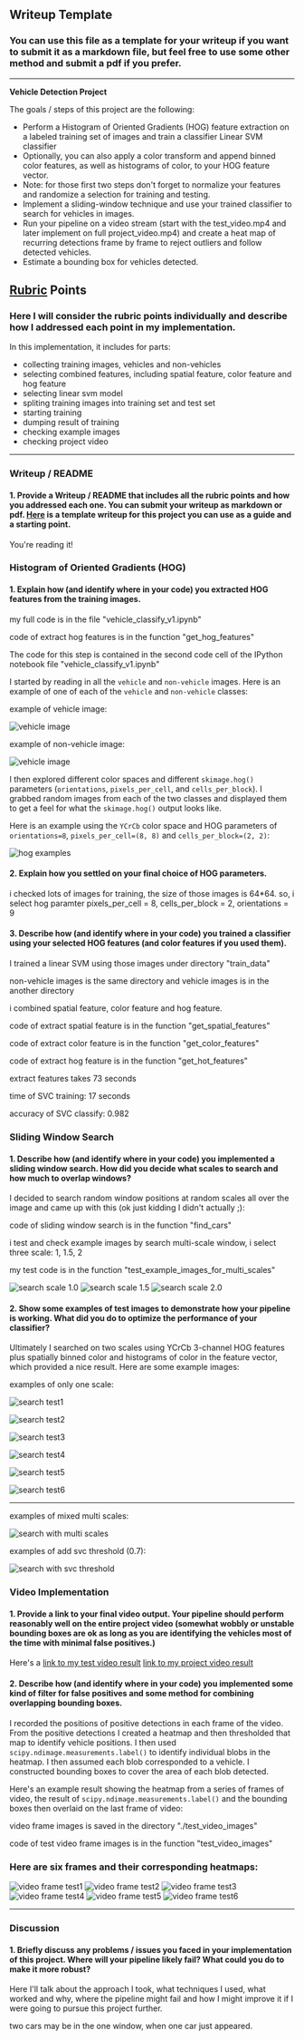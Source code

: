 ## Writeup Template
### You can use this file as a template for your writeup if you want to submit it as a markdown file, but feel free to use some other method and submit a pdf if you prefer.

---

**Vehicle Detection Project**

The goals / steps of this project are the following:

* Perform a Histogram of Oriented Gradients (HOG) feature extraction on a labeled training set of images and train a classifier Linear SVM classifier
* Optionally, you can also apply a color transform and append binned color features, as well as histograms of color, to your HOG feature vector. 
* Note: for those first two steps don't forget to normalize your features and randomize a selection for training and testing.
* Implement a sliding-window technique and use your trained classifier to search for vehicles in images.
* Run your pipeline on a video stream (start with the test_video.mp4 and later implement on full project_video.mp4) and create a heat map of recurring detections frame by frame to reject outliers and follow detected vehicles.
* Estimate a bounding box for vehicles detected.

[//]: # (Image References)
[image1]: ./examples/car_not_car.png
[image2]: ./examples/HOG_example.jpg
[image3]: ./examples/sliding_windows.jpg
[image4]: ./examples/sliding_window.jpg
[image5]: ./examples/bboxes_and_heat.png
[image6]: ./examples/labels_map.png
[image7]: ./examples/output_bboxes.png
[video1]: ./project_video.mp4

## [Rubric](https://review.udacity.com/#!/rubrics/513/view) Points
### Here I will consider the rubric points individually and describe how I addressed each point in my implementation.  

In this implementation, it includes for parts:

- collecting training images, vehicles and non-vehicles
- selecting combined features, including spatial feature, color feature and hog feature
- selecting linear svm model
- spliting training images into training set and test set
- starting training
- dumping result of training
- checking example images
- checking project video 


---
### Writeup / README

#### 1. Provide a Writeup / README that includes all the rubric points and how you addressed each one.  You can submit your writeup as markdown or pdf.  [Here](https://github.com/udacity/CarND-Vehicle-Detection/blob/master/writeup_template.md) is a template writeup for this project you can use as a guide and a starting point.  

You're reading it!

### Histogram of Oriented Gradients (HOG)

#### 1. Explain how (and identify where in your code) you extracted HOG features from the training images.

my full code is in the file "vehicle_classify_v1.ipynb"

code of extract hog features is in the function "get_hog_features"

The code for this step is contained in the second code cell of the IPython notebook file "vehicle_classify_v1.ipynb"

I started by reading in all the `vehicle` and `non-vehicle` images.  Here is an example of one of each of the `vehicle` and `non-vehicle` classes:

example of vehicle image:

![vehicle image](train_data/vehicles/GTI_Far/image0039.png)

example of non-vehicle image:

![vehicle image](train_data/non-vehicles/GTI/image1024.png)

I then explored different color spaces and different `skimage.hog()` parameters (`orientations`, `pixels_per_cell`, and `cells_per_block`).  I grabbed random images from each of the two classes and displayed them to get a feel for what the `skimage.hog()` output looks like.

Here is an example using the `YCrCb` color space and HOG parameters of `orientations=8`, `pixels_per_cell=(8, 8)` and `cells_per_block=(2, 2)`:


![hog examples](output_images/hog_example.png)

#### 2. Explain how you settled on your final choice of HOG parameters.

i checked lots of images for training, the size of those images is 64*64. so, i select hog paramter pixels_per_cell = 8, cells_per_block = 2, orientations = 9

#### 3. Describe how (and identify where in your code) you trained a classifier using your selected HOG features (and color features if you used them).

I trained a linear SVM using those images under directory "train_data"

non-vehicle images is the same directory and vehicle images is in the another directory

i combined spatial feature, color feature and hog feature.

code of extract spatial feature is in the function "get_spatial_features"

code of extract color feature is in the function "get_color_features"

code of extract hog feature is in the function "get_hot_features"

extract features takes 73 seconds

time of SVC training: 17 seconds

accuracy of SVC classify:  0.982

### Sliding Window Search

#### 1. Describe how (and identify where in your code) you implemented a sliding window search.  How did you decide what scales to search and how much to overlap windows?

I decided to search random window positions at random scales all over the image and came up with this (ok just kidding I didn't actually ;):

code of sliding window search is in the function "find_cars"

i test and check example images by search multi-scale window, i select
three scale: 1, 1.5, 2

my test code is in the function "test_example_images_for_multi_scales"

![search scale 1.0](output_images/search_window_scale10.png)
![search scale 1.5](output_images/search_window_scale15.png)
![search scale 2.0](output_images/search_window_scale20.png)


#### 2. Show some examples of test images to demonstrate how your pipeline is working.  What did you do to optimize the performance of your classifier?

Ultimately I searched on two scales using YCrCb 3-channel HOG features plus spatially binned color and histograms of color in the feature vector, which provided a nice result.  Here are some example images:

examples of only one scale:

![search test1](output_images/sliding_box_test1.png)

![search test2](output_images/sliding_box_test2.png)

![search test3](output_images/sliding_box_test3.png)

![search test4](output_images/sliding_box_test4.png)

![search test5](output_images/sliding_box_test5.png)

![search test6](output_images/sliding_box_test6.png)

---

examples of mixed multi scales:

![search with multi scales](output_images/search_window_multi_scale.png)

examples of add svc threshold (0.7):

![search with svc threshold](output_images/search_window_multi_scale_svc_threshold.png)


### Video Implementation

#### 1. Provide a link to your final video output.  Your pipeline should perform reasonably well on the entire project video (somewhat wobbly or unstable bounding boxes are ok as long as you are identifying the vehicles most of the time with minimal false positives.)

Here's a [link to my test video result](./output_videos/test_video.mp4) [link to my project video result](./output_videos/project_video.mp4)

#### 2. Describe how (and identify where in your code) you implemented some kind of filter for false positives and some method for combining overlapping bounding boxes.

I recorded the positions of positive detections in each frame of the video.  From the positive detections I created a heatmap and then thresholded that map to identify vehicle positions.  I then used `scipy.ndimage.measurements.label()` to identify individual blobs in the heatmap.  I then assumed each blob corresponded to a vehicle.  I constructed bounding boxes to cover the area of each blob detected.  

Here's an example result showing the heatmap from a series of frames of video, the result of `scipy.ndimage.measurements.label()` and the bounding boxes then overlaid on the last frame of video:

video frame images is saved in the directory "./test_video_images"

code of test video frame images is in the function "test_video_images"

### Here are six frames and their corresponding heatmaps:

![video frame test1](output_images/video_frame_test1.png)
![video frame test2](output_images/video_frame_test2.png)
![video frame test3](output_images/video_frame_test3.png)
![video frame test4](output_images/video_frame_test4.png)
![video frame test5](output_images/video_frame_test5.png)
![video frame test6](output_images/video_frame_test6.png)

---

### Discussion

#### 1. Briefly discuss any problems / issues you faced in your implementation of this project.  Where will your pipeline likely fail?  What could you do to make it more robust?

Here I'll talk about the approach I took, what techniques I used, what worked and why, where the pipeline might fail and how I might improve it if I were going to pursue this project further.  

two cars may be in the one window, when one car just appeared. 

